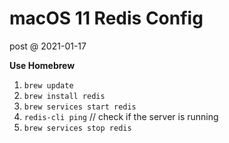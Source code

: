 # macOS 11 Redis Config

post @ 2021-01-17

**Use Homebrew**

1. `brew update`
2. `brew install redis`
3. `brew services start redis`
4. `redis-cli ping` // check if the server is running
5. `brew services stop redis`